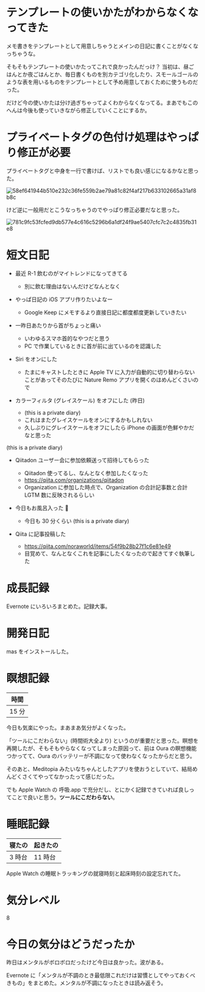 # テンプレートの使いかたがわからなくなってきた
メモ書きをテンプレートとして用意しちゃうとメインの日記に書くことがなくなっちゃうな。

そもそもテンプレートの使いかたってこれで良かったんだっけ？ 当初は、昼ごはんとか夜ごはんとか、毎日書くものを別カテゴリ化したり、スモールゴールのような表を用いるものをテンプレートとして予め用意しておくために使うものだった。

だけど今の使いかたは分け過ぎちゃってよくわからなくなってる。まあでもこのへんは今後も使っていきながら修正していくことにするか。

# プライベートタグの色付け処理はやっぱり修正が必要
プライベートタグと中身を一行で書けば、リストでも良い感じになるかなと思った。

![58ef641944b510e232c36fe559b2ae79a81c82f4af217b633102665a31af8b8c](/images/2020/08/58ef641944b510e232c36fe559b2ae79a81c82f4af217b633102665a31af8b8c.png)

けど逆に一般用だとこうなっちゃうのでやっぱり修正必要だなと思った。

![781c9fc53fcfed9db577e4c616c5296b6a1df24f9ae5407cfc7c2c4835fb31e8](/images/2020/08/781c9fc53fcfed9db577e4c616c5296b6a1df24f9ae5407cfc7c2c4835fb31e8.png)



# 短文日記
- 最近 R-1 飲むのがマイトレンドになってきてる
  - 別に飲む理由はないんだけどなんとなく

- やっぱ日記の iOS アプリ作りたいよなー
  - Google Keep にメモするより直接日記に都度都度更新していきたい

- 一昨日あたりから首がちょっと痛い
  - いわゆるスマホ首的なやつだと思う
  - PC で作業しているときに首が前に出ているのを認識した

- Siri をオンにした
  - たまにキャストしたときに Apple TV に入力が自動的に切り替わらないことがあってそのたびに Nature Remo アプリを開くのはめんどくさいので

- カラーフィルタ (グレイスケール) をオフにした (昨日)
  -  (this is a private diary) 
  - これはまたグレイスケールをオンにするかもしれない
  - 久しぶりにグレイスケールをオフにしたら iPhone の画面が色鮮やかだなと思った

 (this is a private diary) 

- Qiitadon ユーザー会に参加依頼送って招待してもらった
  - Qiitadon 使ってるし、なんとなく参加したくなった
  - https://qiita.com/organizations/qiitadon
  - Organization に参加した時点で、Organization の合計記事数と合計 LGTM 数に反映されるらしい

- 今日もお風呂入った 🛁
  - 今日も 30 分くらい
 (this is a private diary) 

- Qiita に記事投稿した
  - https://qiita.com/noraworld/items/54f9b28b27f1c6e81e49
  - 目覚めて、なんとなくこれを記事にしたくなったので起きてすぐ執筆した



# 成長記録
Evernote にいろいろまとめた。記録大事。



# 開発日記
mas をインストールした。



# 瞑想記録
| 時間 |
|---|
| 15 分 |

今日も気楽にやった。まあまあ気分がよくなった。

「ツールにこだわらない」(時間術大全より) というのが重要だと思った。瞑想を再開したが、そもそもやらなくなってしまった原因って、前は Oura の瞑想機能つかってて、Oura のバッテリーが不調になって使わなくなったからだと思う。

そのあと、Meditopia みたいなちゃんとしたアプリを使おうとしていて、結局めんどくさくてやってなかったって感じだった。

でも Apple Watch の 呼吸.app で充分だし、とにかく記録できていれば良しってことで良いと思う。**ツールにこだわらない**。



# 睡眠記録
| 寝たの | 起きたの |
|---|---|
| 3 時台 | 11 時台 |

Apple Watch の睡眠トラッキングの就寝時刻と起床時刻の設定忘れてた。



# 気分レベル
8



# 今日の気分はどうだったか
昨日はメンタルがボロボロだったけど今日は良かった。波がある。

Evernote に「メンタルが不調のとき最低限これだけは習慣としてやっておくべきもの」をまとめた。メンタルが不調になったときは読み返そう。
